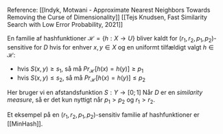 Reference: [[Indyk, Motwani - Approximate Nearest Neighbors Towards Removing the Curse of Dimensionality]] [[Tejs Knudsen, Fast Similarity Search with Low Error Probability, 2021]]

En familie af hashfunktioner $\mathcal{H}=\{h:X\rightarrow U\}$ bliver kaldt for $(r_1, r_2, p_1, p_2)$-sensitive for $D$ hvis for enhver $x,y\in X$ og en uniformt tilfældigt valgt $h \in \mathcal{H}$:
- hvis $S(x,y) \geq s_1$, så må $Pr_\mathcal{H}[h(x)=h(y)]\geq p_1$
- hvis $S(x,y) \leq s_2$, så må $Pr_\mathcal{H}[h(x)=h(y)]\leq p_2$

Her bruger vi en afstandsfunktion $S:Y\rightarrow [0;1]$
Når $D$ er en *similarity measure*, så er det kun nyttigt når $p_1 > p_2$ og $r_1 > r_2$.

Et eksempel på en $(r_1, r_2, p_1, p_2)$-sensitiv familie af hashfunktioner er [[MinHash]].

